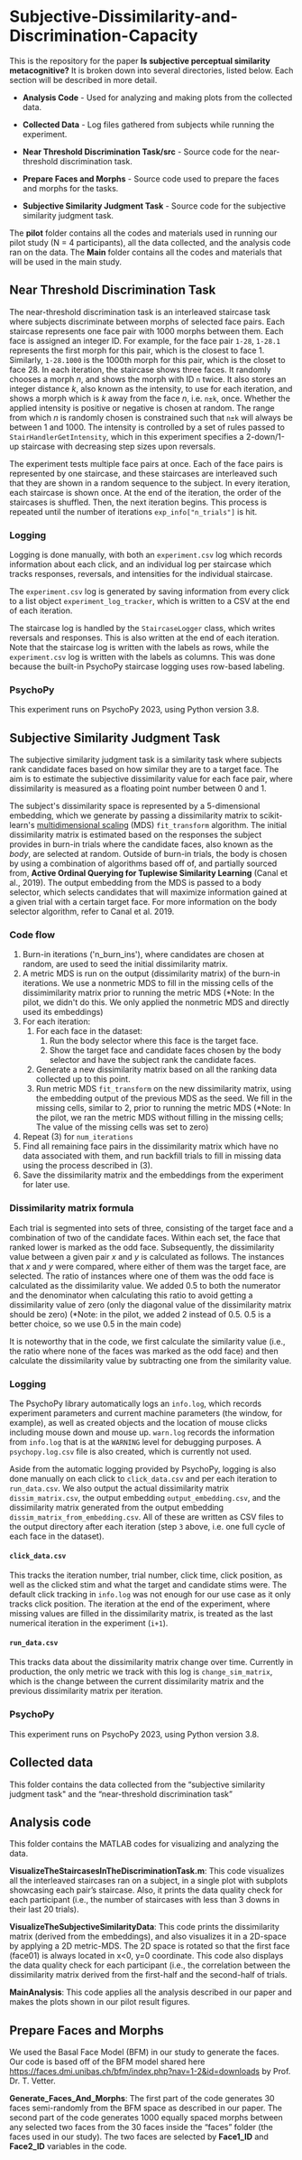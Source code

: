 # Subjective-Dissimilarity-and-Discrimination-Capacity 
 
This is the repository for the paper **Is subjective perceptual similarity metacognitive?** It is broken down into several directories, listed below. Each section will be described in more detail.
    
   
  
- **Analysis Code** - Used for analyzing and making plots from the collected data.

- **Collected Data** - Log files gathered from subjects while running the experiment. 

- **Near Threshold Discrimination Task/src** - Source code for the near-threshold discrimination task. 

- **Prepare Faces and Morphs** - Source code used to prepare the faces and morphs for the tasks. 

- **Subjective Similarity Judgment Task** - Source code for the subjective similarity judgment task.

     
         
The **pilot** folder contains all the codes and materials used in running our pilot study (N = 4 participants), all the data collected, and the analysis code ran on the data. 
The **Main** folder contains all the codes and materials that will be used in the main study. 
## Near Threshold Discrimination Task
The near-threshold discrimination task is an interleaved staircase task where subjects discriminate between morphs of selected face pairs. Each staircase represents one face pair with 1000 morphs between them. Each face is assigned an integer ID. For example, for the face pair `1-28`, `1-28.1` represents the first morph for this pair, which is the closest to face 1. Similarly, `1-28.1000` is the 1000th morph for this pair, which is the closet to face 28. In each iteration, the staircase shows three faces. It randomly chooses a morph *n*, and shows the morph with ID `n` twice. It also stores an integer distance *k*, also known as the intensity, to use for each iteration, and shows a morph which is *k* away from the face *n*, i.e. `n±k`, once. Whether the applied intensity is positive or negative is chosen at random. The range from which *n* is randomly chosen is constrained such that `n±k` will always be between 1 and 1000. The intensity is controlled by a set of rules passed to `StairHandlerGetIntensity`, which in this experiment specifies a 2-down/1-up staircase with decreasing step sizes upon reversals. 

The experiment tests multiple face pairs at once. Each of the face pairs is represented by one staircase, and these staircases are interleaved such that they are shown in a random sequence to the subject. In every iteration, each staircase is shown once. At the end of the iteration, the order of the staircases is shuffled. Then, the next iteration begins. This process is repeated until the number of iterations `exp_info["n_trials"]` is hit.

### Logging
Logging is done manually, with both an `experiment.csv` log which records information about each click, and an individual log per staircase which tracks responses, reversals, and intensities for the individual staircase.

The `experiment.csv` log is generated by saving information from every click to a list object `experiment_log_tracker`, which is written to a CSV at the end of each iteration. 

The staircase log is handled by the `StaircaseLogger` class, which writes reversals and responses. This is also written at the end of each iteration. Note that the staircase log is written with the labels as rows, while the `experiment.csv` log is written with the labels as columns. This was done because the built-in PsychoPy staircase logging uses row-based labeling.

### PsychoPy
This experiment runs on PsychoPy 2023, using Python version 3.8. 

## Subjective Similarity Judgment Task
The subjective similarity judgment task is a similarity task where subjects rank candidate faces based on how similar they are to a target face. The aim is to estimate the subjective dissimilarity value for each face pair, where dissimilarity is measured as a floating point number between 0 and 1. 

The subject's dissimilarity space is represented by a 5-dimensional embedding, which we generate by passing a dissimilarity matrix to scikit-learn's [multidimensional scaling](https://scikit-learn.org/stable/modules/manifold.html#multidimensional-scaling) (MDS) `fit_transform` algorithm. The initial dissimilarity matrix is estimated based on the responses the subject provides in burn-in trials where the candidate faces, also known as the *body*, are selected at random. Outside of burn-in trials, the body is chosen by using a combination of algorithms based off of, and partially sourced from, **‌Active Ordinal Querying for Tuplewise Similarity Learning** (Canal et al., 2019). The output embedding from the MDS is passed to a body selector, which selects candidates that will maximize information gained at a given trial with a certain target face. For more information on the body selector algorithm, refer to Canal et al. 2019. 

### Code flow
1. Burn-in iterations ('n_burn_ins'), where candidates are chosen at random, are used to seed the initial dissimilarity matrix.
2. A metric MDS is run on the output (dissimilarity matrix) of the burn-in iterations. We use a nonmetric MDS to fill in the missing cells of the dissimimilarity matrix prior to running the metric MDS (*Note: In the pilot, we didn't do this. We only applied the nonmetric MDS and directly used its embeddings)
3. For each iteration:
	1. For each face in the dataset:
		1. Run the body selector where this face is the target face.
		2. Show the target face and candidate faces chosen by the body selector and have the subject rank the candidate faces.
	2. Generate a new dissimilarity matrix based on all the ranking data collected up to this point.
	3. Run metric MDS `fit_transform` on the new dissimilarity matrix, using the embedding output of the previous MDS as the seed. We fill in the missing cells, similar to 2, prior to running the metric MDS (*Note: In the pilot, we ran the metric MDS without filling in the missing cells; The value of the missing cells was set to zero)
4. Repeat (3) for `num_iterations` 
5. Find all remaining face pairs in the dissimilarity matrix which have no data associated with them, and run backfill trials to fill in missing data using the process described in (3).
6. Save the dissimilarity matrix and the embeddings from the experiment for later use.

### Dissimilarity matrix formula
Each trial is segmented into sets of three, consisting of the target face and a combination of two of the candidate faces. Within each set, the face that ranked lower is marked as the odd face. Subsequently, the dissimilarity value between a given pair *x* and *y* is calculated as follows. The instances that *x* and *y* were compared, where either of them was the target face, are selected. The ratio of instances where one of them was the odd face is calculated as the dissimilarity value. We added 0.5 to both the numerator and the denominator when calculating this ratio to avoid getting a dissimilarity value of zero (only the diagonal value of the dissimilarity matrix should be zero) (*Note: in the pilot, we added 2 instead of 0.5. 0.5 is a better choice, so we use 0.5 in the main code) 

It is noteworthy that in the code, we first calculate the similarity value (i.e., the ratio where none of the faces was marked as the odd face) and then calculate the dissimilarity value by subtracting one from the similarity value. 

### Logging
The PsychoPy library automatically logs an `info.log`, which records experiment parameters and current machine parameters (the window, for example), as well as created objects and the location of mouse clicks including mouse down and mouse up. `warn.log` records the information from `info.log` that is at the `WARNING` level for debugging purposes. A `psychopy.log.csv` file is also created, which is currently not used.

Aside from the automatic logging provided by PsychoPy, logging is also done manually on each click to `click_data.csv` and per each iteration to `run_data.csv`. We also output the actual dissimilarity matrix `dissim_matrix.csv`, the output embedding `output_embedding.csv`, and the dissimilarity matrix generated from the output embedding `dissim_matrix_from_embedding.csv`. All of these are written as CSV files to the output directory after each iteration (step `3` above, i.e. one full cycle of each face in the dataset).

#### `click_data.csv`
This tracks the iteration number, trial number, click time, click position, as well as the clicked stim and what the target and candidate stims were. The default click tracking in `info.log` was not enough for our use case as it only tracks click position. The iteration at the end of the experiment, where missing values are filled in the dissimilarity matrix, is treated as the last numerical iteration in the experiment (`i+1`).

#### `run_data.csv`
This tracks data about the dissimilarity matrix change over time. Currently in production, the only metric we track with this log is `change_sim_matrix`, which is the change between the current dissimilarity matrix and the previous dissimilarity matrix per iteration. 

### PsychoPy
This experiment runs on PsychoPy 2023, using Python version 3.8. 

## Collected data
This folder contains the data collected from the “subjective similarity judgment task" and the “near-threshold discrimination task”

## Analysis code 
This folder contains the MATLAB codes for visualizing and analyzing the data.

**VisualizeTheStaircasesInTheDiscriminationTask.m**: This code visualizes all the interleaved staircases ran on a subject, in a single plot with subplots showcasing each pair’s staircase. Also, it prints the data quality check for each participant (i.e., the number of staircases with less than 3 downs in their last 20 trials). 

**VisualizeTheSubjectiveSimilarityData**: This code prints the dissimilarity matrix (derived from the embeddings), and also visualizes it in a 2D-space by applying a 2D metric-MDS. The 2D space is rotated so that the first face (face01) is always located in x<0, y=0 coordinate. This code also displays the data quality check for each participant (i.e., the correlation between the dissimilarity matrix derived from the first-half and the second-half of trials.  

**MainAnalysis**: This code applies all the analysis described in our paper and makes the plots shown in our pilot result figures.

## Prepare Faces and Morphs 
We used the Basal Face Model (BFM) in our study to generate the faces. Our code is based off of the BFM model shared here https://faces.dmi.unibas.ch/bfm/index.php?nav=1-2&id=downloads by Prof. Dr. T. Vetter. 

**Generate_Faces_And_Morphs**: The first part of the code generates 30 faces semi-randomly from the BFM space as described in our paper. The second part of the code generates 1000 equally spaced morphs between any selected two faces from the 30 faces inside the “faces” folder (the faces used in our study). The two faces are selected by **Face1_ID** and **Face2_ID** variables in the code.
